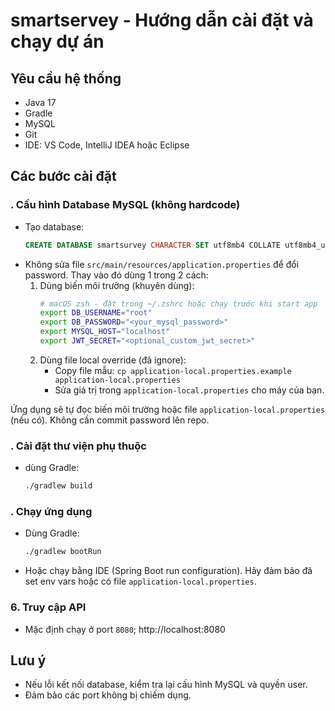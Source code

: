 # smartservey - Hướng dẫn cài đặt và chạy dự án

## Yêu cầu hệ thống

- Java 17
- Gradle
- MySQL
- Git
- IDE: VS Code, IntelliJ IDEA hoặc Eclipse

## Các bước cài đặt



### . Cấu hình Database MySQL (không hardcode)

- Tạo database:
  ```sql
  CREATE DATABASE smartsurvey CHARACTER SET utf8mb4 COLLATE utf8mb4_unicode_ci;
  ```
- Không sửa file `src/main/resources/application.properties` để đổi password. Thay vào đó dùng 1 trong 2 cách:
  1) Dùng biến môi trường (khuyên dùng):
     ```zsh
     # macOS zsh - đặt trong ~/.zshrc hoặc chạy trước khi start app
     export DB_USERNAME="root"
     export DB_PASSWORD="<your_mysql_password>"
     export MYSQL_HOST="localhost"
     export JWT_SECRET="<optional_custom_jwt_secret>"
     ```
  2) Dùng file local override (đã ignore):
     - Copy file mẫu: `cp application-local.properties.example application-local.properties`
     - Sửa giá trị trong `application-local.properties` cho máy của bạn.

Ứng dụng sẽ tự đọc biến môi trường hoặc file `application-local.properties` (nếu có). Không cần commit password lên repo.

### . Cài đặt thư viện phụ thuộc


- dùng Gradle:
  ```bash
  ./gradlew build
  ```

### . Chạy ứng dụng

- Dùng Gradle:
  ```bash
  ./gradlew bootRun
  ```
- Hoặc chạy bằng IDE (Spring Boot run configuration). Hãy đảm bảo đã set env vars hoặc có file `application-local.properties`.

### 6. Truy cập API

- Mặc định chạy ở port `8080`;
  http://localhost:8080


## Lưu ý

- Nếu lỗi kết nối database, kiểm tra lại cấu hình MySQL và quyền user.
- Đảm bảo các port không bị chiếm dụng.